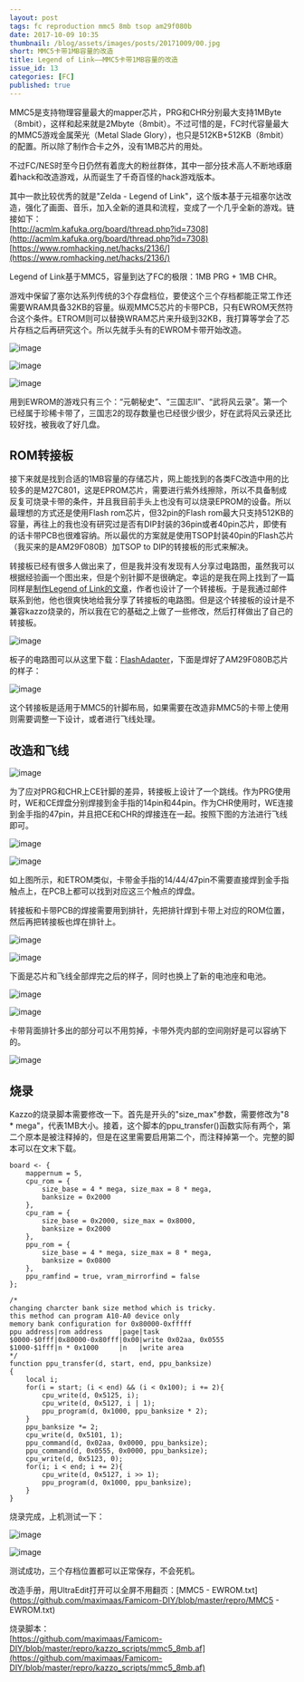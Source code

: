 ```yaml
---
layout: post
tags: fc reproduction mmc5 8mb tsop am29f080b
date: 2017-10-09 10:35
thumbnail: /blog/assets/images/posts/20171009/00.jpg
short: MMC5卡带1MB容量的改造
title: Legend of Link——MMC5卡带1MB容量的改造
issue_id: 13
categories: [FC]
published: true
---
```


MMC5是支持物理容量最大的mapper芯片，PRG和CHR分别最大支持1MByte（8mbit），这样和起来就是2Mbyte（8mbit）。不过可惜的是，FC时代容量最大的MMC5游戏金属荣光（Metal Slade Glory），也只是512KB+512KB（8mbit）的配置。所以除了制作合卡之外，没有1MB芯片的用处。

不过FC/NES时至今日仍然有着庞大的粉丝群体，其中一部分技术高人不断地琢磨着hack和改造游戏，从而诞生了千奇百怪的hack游戏版本。

其中一款比较优秀的就是"Zelda - Legend of Link"，这个版本基于元祖塞尔达改造，强化了画面、音乐，加入全新的道具和流程，变成了一个几乎全新的游戏。链接如下：<br/>
[http://acmlm.kafuka.org/board/thread.php?id=7308](http://acmlm.kafuka.org/board/thread.php?id=7308)<br/>
[https://www.romhacking.net/hacks/2136/](https://www.romhacking.net/hacks/2136/)

<!--more-->

Legend of Link基于MMC5，容量到达了FC的极限：1MB PRG + 1MB CHR。

游戏中保留了塞尔达系列传统的3个存盘档位，要使这个三个存档都能正常工作还需要WRAM具备32KB的容量。纵观MMC5芯片的卡带PCB，只有EWROM天然符合这个条件。ETROM则可以替换WRAM芯片来升级到32KB，我打算等学会了芯片存档之后再研究这个。所以先就手头有的EWROM卡带开始改造。

![image](/blog/assets/images/posts/20171009/01.jpg)

![image](/blog/assets/images/posts/20171009/02.jpg)

![image](/blog/assets/images/posts/20171009/03.jpg)

用到EWROM的游戏只有三个：“元朝秘史”、“三国志II”、“武将风云录”。第一个已经属于珍稀卡带了，三国志2的现存数量也已经很少很少，好在武将风云录还比较好找，被我收了好几盘。

## ROM转接板
接下来就是找到合适的1MB容量的存储芯片，网上能找到的各类FC改造中用的比较多的是M27C801，这是EPROM芯片，需要进行紫外线擦除，所以不具备制成反复可烧录卡带的条件，并且我目前手头上也没有可以烧录EPROM的设备。所以最理想的方式还是使用Flash rom芯片，但32pin的Flash rom最大只支持512KB的容量，再往上的我也没有研究过是否有DIP封装的36pin或者40pin芯片，即使有的话卡带PCB也很难容纳。所以最优的方案就是使用TSOP封装40pin的Flash芯片（我买来的是AM29F080B）加TSOP to DIP的转接板的形式来解决。

转接板已经有很多人做出来了，但是我并没有发现有人分享过电路图，虽然我可以根据经验画一个图出来，但是个别针脚不是很确定。幸运的是我在网上找到了一篇同样是[制作Legend of Link的文章](https://jensma.de/?p=232&lang=en)，作者也设计了一个转接板。于是我通过邮件联系到他，他也很爽快地给我分享了转接板的电路图。但是这个转接板的设计是不兼容kazzo烧录的，所以我在它的基础之上做了一些修改，然后打样做出了自己的转接板。

![image](/blog/assets/images/posts/20171009/04.jpg)

板子的电路图可以从这里下载：[FlashAdapter](https://github.com/maximaas/Famicom-DIY/blob/master/repro/schematics/FlashAdapter)，下面是焊好了AM29F080B芯片的样子：

![image](/blog/assets/images/posts/20171009/05.jpg)

这个转接板是适用于MMC5的针脚布局，如果需要在改造非MMC5的卡带上使用则需要调整一下设计，或者进行飞线处理。

## 改造和飞线

![image](/blog/assets/images/posts/20171009/06.png)

为了应对PRG和CHR上CE针脚的差异，转接板上设计了一个跳线。作为PRG使用时，WE和CE焊盘分别焊接到金手指的14pin和44pin。作为CHR使用时，WE连接到金手指的47pin，并且把CE和CHR的焊接连在一起。按照下图的方法进行飞线即可。

![image](/blog/assets/images/posts/20171009/07.png)

![image](/blog/assets/images/posts/20171009/08.jpg)

如上图所示，和ETROM类似，卡带金手指的14/44/47pin不需要直接焊到金手指触点上，在PCB上都可以找到对应这三个触点的焊盘。

转接板和卡带PCB的焊接需要用到排针，先把排针焊到卡带上对应的ROM位置，然后再把转接板也焊在排针上。

![image](/blog/assets/images/posts/20171009/09.jpg)

![image](/blog/assets/images/posts/20171009/10.jpg)

下面是芯片和飞线全部焊完之后的样子，同时也换上了新的电池座和电池。

![image](/blog/assets/images/posts/20171009/11.jpg)

![image](/blog/assets/images/posts/20171009/12.jpg)

卡带背面排针多出的部分可以不用剪掉，卡带外壳内部的空间刚好是可以容纳下的。

![image](/blog/assets/images/posts/20171009/13.jpg)

## 烧录
Kazzo的烧录脚本需要修改一下。首先是开头的"size_max"参数，需要修改为"8 * mega"，代表1MB大小。接着，这个脚本的ppu_transfer()函数实际有两个，第二个原本是被注释掉的，但是在这里需要启用第二个，而注释掉第一个。完整的脚本可以在文末下载。

```
board <- {
	mappernum = 5,
	cpu_rom = {
		size_base = 4 * mega, size_max = 8 * mega,
		banksize = 0x2000
	},
	cpu_ram = {
		size_base = 0x2000, size_max = 0x8000,
		banksize = 0x2000
	},
	ppu_rom = {
		size_base = 4 * mega, size_max = 8 * mega,
		banksize = 0x0800
	},
	ppu_ramfind = true, vram_mirrorfind = false
};
```

```
/*
changing charcter bank size method which is tricky.
this method can program A10-A0 device only
memory bank configuration for 0x80000-0xfffff
ppu address|rom address    |page|task
$0000-$0fff|0x80000-0x80fff|0x00|write 0x02aa, 0x0555
$1000-$1fff|n * 0x1000     |n   |write area
*/
function ppu_transfer(d, start, end, ppu_banksize)
{
	local i;
	for(i = start; (i < end) && (i < 0x100); i += 2){
		cpu_write(d, 0x5125, i);
		cpu_write(d, 0x5127, i | 1);
		ppu_program(d, 0x1000, ppu_banksize * 2);
	}
	ppu_banksize *= 2;
	cpu_write(d, 0x5101, 1);
	ppu_command(d, 0x02aa, 0x0000, ppu_banksize);
	ppu_command(d, 0x0555, 0x0000, ppu_banksize);
	cpu_write(d, 0x5123, 0);
	for(i; i < end; i += 2){
		cpu_write(d, 0x5127, i >> 1);
		ppu_program(d, 0x1000, ppu_banksize);
	}
}
```

烧录完成，上机测试一下：

![image](/blog/assets/images/posts/20171003/14.jpg)

![image](/blog/assets/images/posts/20171003/15.jpg)

测试成功，三个存档位置都可以正常保存，不会死机。


改造手册，用UltraEdit打开可以全屏不用翻页：[MMC5 - EWROM.txt](https://github.com/maximaas/Famicom-DIY/blob/master/repro/MMC5 - EWROM.txt)

烧录脚本：<br/>
[https://github.com/maximaas/Famicom-DIY/blob/master/repro/kazzo_scripts/mmc5_8mb.af](https://github.com/maximaas/Famicom-DIY/blob/master/repro/kazzo_scripts/mmc5_8mb.af)
